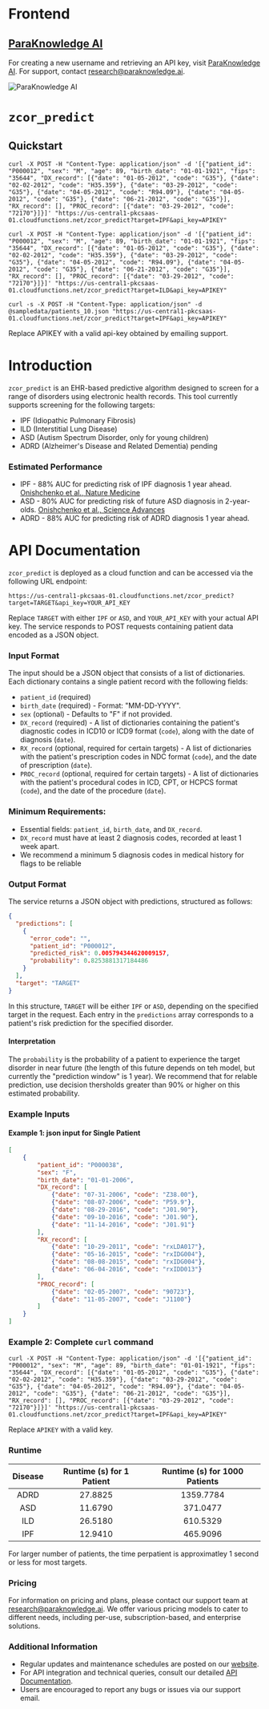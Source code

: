 # Frontend 

## [ParaKnowledge AI](https://paraknowledge.ai)

For creating a new username and retrieving an API key, visit [ParaKnowledge AI](https://paraknowledge.ai). For support, contact [research@paraknowledge.ai](mailto:research@paraknowledge.ai).

![ParaKnowledge AI](./frontend.png?raw=true)


# `zcor_predict`

## Quickstart


```
curl -X POST -H "Content-Type: application/json" -d '[{"patient_id": "P000012", "sex": "M", "age": 89, "birth_date": "01-01-1921", "fips": "35644", "DX_record": [{"date": "01-05-2012", "code": "G35"}, {"date": "02-02-2012", "code": "H35.359"}, {"date": "03-29-2012", "code": "G35"}, {"date": "04-05-2012", "code": "R94.09"}, {"date": "04-05-2012", "code": "G35"}, {"date": "06-21-2012", "code": "G35"}], "RX_record": [], "PROC_record": [{"date": "03-29-2012", "code": "72170"}]}]' "https://us-central1-pkcsaas-01.cloudfunctions.net/zcor_predict?target=IPF&api_key=APIKEY"

```


```
curl -X POST -H "Content-Type: application/json" -d '[{"patient_id": "P000012", "sex": "M", "age": 89, "birth_date": "01-01-1921", "fips": "35644", "DX_record": [{"date": "01-05-2012", "code": "G35"}, {"date": "02-02-2012", "code": "H35.359"}, {"date": "03-29-2012", "code": "G35"}, {"date": "04-05-2012", "code": "R94.09"}, {"date": "04-05-2012", "code": "G35"}, {"date": "06-21-2012", "code": "G35"}], "RX_record": [], "PROC_record": [{"date": "03-29-2012", "code": "72170"}]}]' "https://us-central1-pkcsaas-01.cloudfunctions.net/zcor_predict?target=ILD&api_key=APIKEY"

```

```
curl -s -X POST -H "Content-Type: application/json" -d @sampledata/patients_10.json "https://us-central1-pkcsaas-01.cloudfunctions.net/zcor_predict?target=IPF&api_key=APIKEY"
```


Replace APIKEY with a valid api-key obtained by emailing support.

# Introduction 

`zcor_predict` is an EHR-based predictive algorithm designed to screen for a range of disorders using electronic health records. This tool currently supports screening for the following targets:

- IPF (Idiopathic Pulmonary Fibrosis)
- ILD (Interstitial Lung Disease)
- ASD (Autism Spectrum Disorder, only for young children)
- ADRD (Alzheimer's Disease and Related Dementia) pending

### Estimated Performance

- IPF - 88% AUC for predicting risk of IPF diagnosis 1 year ahead. [Onishchenko et al., Nature Medicine](https://www.science.org/doi/10.1126/sciadv.abf0354)
- ASD - 80% AUC for predicting risk of future ASD diagnosis in 2-year-olds. [Onishchenko et al., Science Advances](https://www.science.org/doi/10.1126/sciadv.abf0354)
- ADRD - 88% AUC for predicting risk of ADRD diagnosis 1 year ahead.

# API Documentation


`zcor_predict` is deployed as a cloud function and can be accessed via the following URL endpoint:

```
https://us-central1-pkcsaas-01.cloudfunctions.net/zcor_predict?target=TARGET&api_key=YOUR_API_KEY
```

Replace `TARGET` with either `IPF` or `ASD`, and `YOUR_API_KEY` with your actual API key. The service responds to POST requests containing patient data encoded as a JSON object.

### Input Format

The input should be a JSON object that consists of a list of dictionaries. Each dictionary contains a single patient record with the following fields:

- `patient_id` (required)
- `birth_date` (required) - Format: "MM-DD-YYYY".
- `sex` (optional) - Defaults to "F" if not provided.
- `DX_record` (required) - A list of dictionaries containing the patient's diagnostic codes in ICD10 or ICD9 format (`code`), along with the date of diagnosis (`date`).
- `RX_record` (optional, required for certain targets) - A list of dictionaries with the patient's prescription codes in NDC format (`code`), and the date of prescription (`date`).
- `PROC_record` (optional, required for certain targets) - A list of dictionaries with the patient's procedural codes in ICD, CPT, or HCPCS format (`code`), and the date of the procedure (`date`).

### Minimum Requirements:

- Essential fields: `patient_id`, `birth_date`, and `DX_record`.
- `DX_record` must have at least 2 diagnosis codes, recorded at least 1 week apart.
- We recommend a minimum 5 diagnosis codes in medical history for flags to be reliable

### Output Format

The service returns a JSON object with predictions, structured as follows:

```json
{
  "predictions": [
    {
      "error_code": "",
      "patient_id": "P000012",
      "predicted_risk": 0.005794344620009157,
      "probability": 0.8253881317184486
    }
  ],
  "target": "TARGET"
}
```

In this structure, `TARGET` will be either `IPF` or `ASD`, depending on the specified target in the request. Each entry in the `predictions` array corresponds to a patient's risk prediction for the specified disorder.


#### Interpretation

The `probability` is the probability of a patient to experience the target disorder in near future (the length of this future depends on teh model, but currently the "prediction window" is 1 year).
We recommend that for relable prediction, use decision thersholds greater than 90% or higher on this estimated probability.


### Example Inputs

#### Example 1: json input for Single Patient

```json
[
    {
        "patient_id": "P000038",
        "sex": "F",
        "birth_date": "01-01-2006",
        "DX_record": [
            {"date": "07-31-2006", "code": "Z38.00"},
            {"date": "08-07-2006", "code": "P59.9"},
            {"date": "08-29-2016", "code": "J01.90"},
            {"date": "09-10-2016", "code": "J01.90"},
            {"date": "11-14-2016", "code": "J01.91"}
        ],
        "RX_record": [
            {"date": "10-29-2011", "code": "rxLDA017"},
            {"date": "05-16-2015", "code": "rxIDG004"},
            {"date": "08-08-2015", "code": "rxIDG004"},
            {"date": "06-04-2016", "code": "rxIDD013"}
        ],
        "PROC_record": [
            {"date": "02-05-2007", "code": "90723"},
            {"date": "11-05-2007", "code": "J1100"}
        ]
    }
]
```


### Example 2: Complete `curl` command



```
curl -X POST -H "Content-Type: application/json" -d '[{"patient_id": "P000012", "sex": "M", "age": 89, "birth_date": "01-01-1921", "fips": "35644", "DX_record": [{"date": "01-05-2012", "code": "G35"}, {"date": "02-02-2012", "code": "H35.359"}, {"date": "03-29-2012", "code": "G35"}, {"date": "04-05-2012", "code": "R94.09"}, {"date": "04-05-2012", "code": "G35"}, {"date": "06-21-2012", "code": "G35"}], "RX_record": [], "PROC_record": [{"date": "03-29-2012", "code": "72170"}]}]' "https://us-central1-pkcsaas-01.cloudfunctions.net/zcor_predict?target=IPF&api_key=APIKEY"
```

Replace `APIKEY` with a valid key. 

### Runtime

| Disease | Runtime (s) for 1 Patient | Runtime (s) for 1000 Patients |
|:-------:|:---------------------:|:-------------------------------------:|
|   ADRD  |        27.8825        |               1359.7784              |
|   ASD   |        11.6790        |               371.0477               |
|   ILD   |        26.5180        |               610.5329               |
|   IPF   |        12.9410        |               465.9096               |

For larger number of patients, the time perpatient is approximatley 1 second or less for most targets.

### Pricing

For information on pricing and plans, please contact our support team at [research@paraknowledge.ai](mailto:research@paraknowledge.ai). We offer various pricing models to cater to different needs, including per-use, subscription-based, and enterprise solutions.

### Additional Information

- Regular updates and maintenance schedules are posted on our [website](https://paraknowledge.ai).
- For API integration and technical queries, consult our detailed [API Documentation](#).
- Users are encouraged to report any bugs or issues via our support email.

